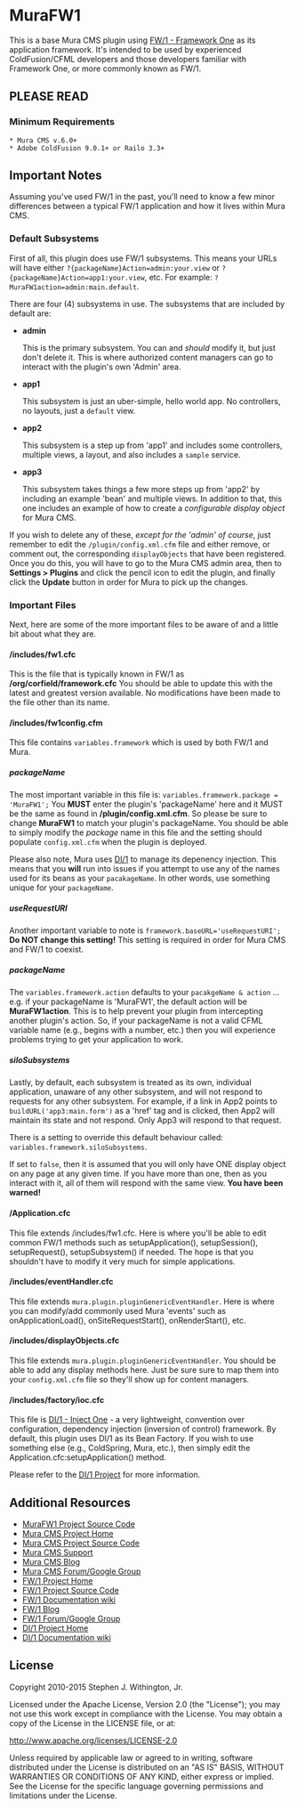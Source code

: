 # MuraFW1

This is a base Mura CMS plugin using [FW/1 - Framework One](https://github.com/framework-one/fw1) 
as its application framework. It's intended to be used by experienced 
ColdFusion/CFML developers and those developers familiar with Framework One, 
or more commonly known as FW/1.

## PLEASE READ

### Minimum Requirements
	* Mura CMS v.6.0+
	* Adobe ColdFusion 9.0.1+ or Railo 3.3+


## Important Notes
Assuming you've used FW/1 in the past, you'll need to know 
a few minor differences between a typical FW/1 application 
and how it lives within Mura CMS. 

### Default Subsystems
First of all, this plugin does use FW/1 subsystems. This means your 
URLs will have either `?{packageName}Action=admin:your.view` 
or `?{packageName}Action=app1:your.view`, etc. For example:
`?MuraFW1action=admin:main.default`.

There are four (4) subsystems in use. The subsystems that are 
included by default are:

* **admin**

    This is the primary subsystem. You can and *should* modify it,
    but just don't delete it. This is where authorized content
    managers can go to interact with the plugin's own 'Admin' area.

* **app1**

    This subsystem is just an uber-simple, hello world app. No controllers,
   no layouts, just a `default` view.

* **app2**

    This subsystem is a step up from 'app1' and includes some controllers,
    multiple views, a layout, and also includes a `sample` service.

* **app3**

    This subsystem takes things a few more steps up from 'app2' by
    including an example 'bean' and multiple views. In addition to that,
    this one includes an example of how to create a 
    *configurable display object* for Mura CMS.

If you wish to delete any of these, *except for the 'admin' of course*,
just remember to edit the `/plugin/config.xml.cfm` file and either
remove, or comment out, the corresponding `displayObjects` that
have been registered. Once you do this, you will have to go to the
Mura CMS admin area, then to **Settings > Plugins** and click the
pencil icon to edit the plugin, and finally click the **Update** button
in order for Mura to pick up the changes.

### Important Files
Next, here are some of the more important files to be aware of 
and a little bit about what they are.

#### /includes/fw1.cfc
This is the file that is typically known in FW/1 as 
**/org/corfield/framework.cfc** You should be able to update this 
with the latest and greatest version available. No modifications 
have been made to the file other than its name.

#### /includes/fw1config.cfm
This file contains `variables.framework` which is used by both 
FW/1 and Mura. 

##### packageName
The most important variable in this file is: 
`variables.framework.package = 'MuraFW1';` You **MUST** enter 
the plugin's 'packageName' here and it MUST be the same as found 
in **/plugin/config.xml.cfm**. So please be sure to change 
**MuraFW1** to match your plugin's packageName. You should be 
able to simply modify the *package* name in this file and the 
setting should populate `config.xml.cfm` when the plugin is deployed.

Please also note, Mura uses [DI/1](https://github.com/framework-one/di1) 
to manage its depenency injection. This means that you **will** run 
into issues if you attempt to use any of the names used for its
beans as your `pacakageName`. In other words, use something unique for 
your `packageName`.

##### useRequestURI
Another important variable to note is `framework.baseURL='useRequestURI';`
**Do NOT change this setting!** This setting is required in order 
for Mura CMS and FW/1 to coexist.

##### packageName
The `variables.framework.action` defaults to your 
`pacakgeName & action` ... e.g. if your packageName is 'MuraFW1', 
the default action will be **MuraFW1action**.  This is to help 
prevent your plugin from intercepting another plugin's action. 
So, if your packageName is not a valid CFML variable name 
(e.g., begins with a number, etc.) then you will experience 
problems trying to get your application to work.

##### siloSubsystems
Lastly, by default, each subsystem is treated as its own, individual 
application, unaware of any other subsystem, and will not respond to 
requests for any other subsystem. For example, if a link in App2 points 
to `buildURL('app3:main.form')` as a 'href' tag and is clicked, then 
App2 will maintain its state and not respond. Only App3 will respond to 
that request.

There is a setting to override this default behaviour called:
`variables.framework.siloSubsystems`.

If set to `false`, then it is assumed that you will only have ONE 
display object on any page at any given time. If you have more than 
one, then as you interact with it, all of them will respond with the 
same view. **You have been warned!**

#### /Application.cfc
This file extends /includes/fw1.cfc. Here is where you'll be able 
to edit common FW/1 methods such as setupApplication(), setupSession(), 
setupRequest(), setupSubsystem() if needed. The hope is that you 
shouldn't have to modify it very much for simple applications.

#### /includes/eventHandler.cfc
This file extends `mura.plugin.pluginGenericEventHandler`. Here is 
where you can modify/add commonly used Mura 'events' such as 
onApplicationLoad(), onSiteRequestStart(), onRenderStart(), etc.

#### /includes/displayObjects.cfc
This file extends `mura.plugin.pluginGenericEventHandler`. You 
should be able to add any display methods here. Just be sure sure 
to map them into your `config.xml.cfm` file so they'll show up for 
content managers.

#### /includes/factory/ioc.cfc
This file is [DI/1 - Inject One](https://github.com/framework-one/di1) - 
a very lightweight, convention over configuration, dependency injection 
(inversion of control) framework. By default, this plugin uses DI/1 as 
its Bean Factory. If you wish to use something else (e.g., ColdSpring, Mura, etc.), 
then simply edit the Application.cfc:setupApplication() method.

Please refer to the [DI/1 Project](https://github.com/framework-one/di1)
for more information.


## Additional Resources
* [MuraFW1 Project Source Code](http://github.com/stevewithington/MuraFW1)
* [Mura CMS Project Home](http://www.getmura.com)
* [Mura CMS Project Source Code](http://github.com/blueriver/MuraCMS)
* [Mura CMS Support](http://www.getmura.com/support/)
* [Mura CMS Blog](http://www.getmura.com/blog/)
* [Mura CMS Forum/Google Group](https://groups.google.com/group/mura-cms-developers)
* [FW/1 Project Home](http://fw1.riaforge.org)
* [FW/1 Project Source Code](https://github.com/framework-one/fw1)
* [FW/1 Documentation wiki](https://github.com/framework-one/fw1/wiki)
* [FW/1 Blog](http://corfield.org/blog/archives.cfm/category/fw1)
* [FW/1 Forum/Google Group](http://groups.google.com/group/framework-one/)
* [DI/1 Project Home](https://github.com/framework-one/di1)
* [DI/1 Documentation wiki](https://github.com/framework-one/di1/wiki)


## License
Copyright 2010-2015 Stephen J. Withington, Jr.

Licensed under the Apache License, Version 2.0 (the "License"); you may not use this work except in compliance with the License. You may obtain a copy of the License in the LICENSE file, or at:

http://www.apache.org/licenses/LICENSE-2.0

Unless required by applicable law or agreed to in writing, software distributed under the License is distributed on an "AS IS" BASIS, WITHOUT WARRANTIES OR CONDITIONS OF ANY KIND, either express or implied. See the License for the specific language governing permissions and limitations under the License.